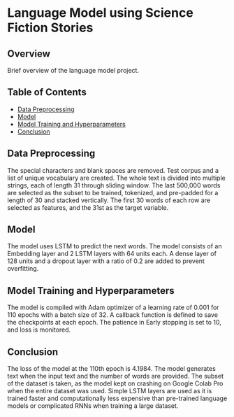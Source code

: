 # Language Model using Science Fiction Stories

## Overview

Brief overview of the language model project.

## Table of Contents

- [Data Preprocessing](#data-preprocessing)
- [Model](#model)
- [Model Training and Hyperparameters](#model-training-and-hyperparameters)
- [Conclusion](#conclusion)

## Data Preprocessing

The special characters and blank spaces are removed. Test corpus and a list of unique vocabulary are created. The whole text is divided into multiple strings, each of length 31 through sliding window. The last 500,000 words are selected as the subset to be trained, tokenized, and pre-padded for a length of 30 and stacked vertically. The first 30 words of each row are selected as features, and the 31st as the target variable.

## Model

The model uses LSTM to predict the next words. The model consists of an Embedding layer and 2 LSTM layers with 64 units each. A dense layer of 128 units and a dropout layer with a ratio of 0.2 are added to prevent overfitting.

## Model Training and Hyperparameters

The model is compiled with Adam optimizer of a learning rate of 0.001 for 110 epochs with a batch size of 32. A callback function is defined to save the checkpoints at each epoch. The patience in Early stopping is set to 10, and loss is monitored.

## Conclusion

The loss of the model at the 110th epoch is 4.1984. The model generates text when the input text and the number of words are provided. The subset of the dataset is taken, as the model kept on crashing on Google Colab Pro when the entire dataset was used. Simple LSTM layers are used as it is trained faster and computationally less expensive than pre-trained language models or complicated RNNs when training a large dataset.

